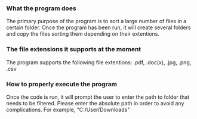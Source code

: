 ### What the program does
The primary purpose of the program is to sort a large number of files in a certain folder. Once the program has been run, 
it will create several folders and copy the files sorting them depending on their extentions.

### The file extensions it supports at the moment
The program supports the following file extentions: .pdf, .doc(x), .jpg, .png, .csv

### How to properly execute the program
Once the code is run, it will prompt the user to enter the path to folder that needs to be filtered. 
Please enter the absolute path in order to avoid any complications. 
For example, "C:/User/Downloads"
